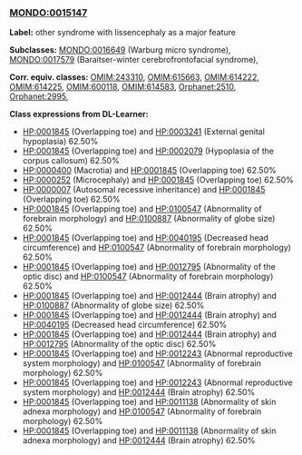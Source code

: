 
### [MONDO:0015147](http://purl.obolibrary.org/obo/MONDO_0015147)
**Label:** other syndrome with lissencephaly as a major feature

**Subclasses:** [MONDO:0016649](http://purl.obolibrary.org/obo/MONDO_0016649) (Warburg micro syndrome), [MONDO:0017579](http://purl.obolibrary.org/obo/MONDO_0017579) (Baraitser-winter cerebrofrontofacial syndrome), 

**Corr. equiv. classes:** [OMIM:243310](http://purl.obolibrary.org/obo/OMIM_243310), [OMIM:615663](http://purl.obolibrary.org/obo/OMIM_615663), [OMIM:614222](http://purl.obolibrary.org/obo/OMIM_614222), [OMIM:614225](http://purl.obolibrary.org/obo/OMIM_614225), [OMIM:600118](http://purl.obolibrary.org/obo/OMIM_600118), [OMIM:614583](http://purl.obolibrary.org/obo/OMIM_614583), [Orphanet:2510](http://www.orpha.net/ORDO/Orphanet_2510), [Orphanet:2995](http://www.orpha.net/ORDO/Orphanet_2995), 

**Class expressions from DL-Learner:**

- [HP:0001845](http://purl.obolibrary.org/obo/HP_0001845) (Overlapping toe) and [HP:0003241](http://purl.obolibrary.org/obo/HP_0003241) (External genital hypoplasia) 62.50%
- [HP:0001845](http://purl.obolibrary.org/obo/HP_0001845) (Overlapping toe) and [HP:0002079](http://purl.obolibrary.org/obo/HP_0002079) (Hypoplasia of the corpus callosum) 62.50%
- [HP:0000400](http://purl.obolibrary.org/obo/HP_0000400) (Macrotia) and [HP:0001845](http://purl.obolibrary.org/obo/HP_0001845) (Overlapping toe) 62.50%
- [HP:0000252](http://purl.obolibrary.org/obo/HP_0000252) (Microcephaly) and [HP:0001845](http://purl.obolibrary.org/obo/HP_0001845) (Overlapping toe) 62.50%
- [HP:0000007](http://purl.obolibrary.org/obo/HP_0000007) (Autosomal recessive inheritance) and [HP:0001845](http://purl.obolibrary.org/obo/HP_0001845) (Overlapping toe) 62.50%
- [HP:0001845](http://purl.obolibrary.org/obo/HP_0001845) (Overlapping toe) and [HP:0100547](http://purl.obolibrary.org/obo/HP_0100547) (Abnormality of forebrain morphology) and [HP:0100887](http://purl.obolibrary.org/obo/HP_0100887) (Abnormality of globe size) 62.50%
- [HP:0001845](http://purl.obolibrary.org/obo/HP_0001845) (Overlapping toe) and [HP:0040195](http://purl.obolibrary.org/obo/HP_0040195) (Decreased head circumference) and [HP:0100547](http://purl.obolibrary.org/obo/HP_0100547) (Abnormality of forebrain morphology) 62.50%
- [HP:0001845](http://purl.obolibrary.org/obo/HP_0001845) (Overlapping toe) and [HP:0012795](http://purl.obolibrary.org/obo/HP_0012795) (Abnormality of the optic disc) and [HP:0100547](http://purl.obolibrary.org/obo/HP_0100547) (Abnormality of forebrain morphology) 62.50%
- [HP:0001845](http://purl.obolibrary.org/obo/HP_0001845) (Overlapping toe) and [HP:0012444](http://purl.obolibrary.org/obo/HP_0012444) (Brain atrophy) and [HP:0100887](http://purl.obolibrary.org/obo/HP_0100887) (Abnormality of globe size) 62.50%
- [HP:0001845](http://purl.obolibrary.org/obo/HP_0001845) (Overlapping toe) and [HP:0012444](http://purl.obolibrary.org/obo/HP_0012444) (Brain atrophy) and [HP:0040195](http://purl.obolibrary.org/obo/HP_0040195) (Decreased head circumference) 62.50%
- [HP:0001845](http://purl.obolibrary.org/obo/HP_0001845) (Overlapping toe) and [HP:0012444](http://purl.obolibrary.org/obo/HP_0012444) (Brain atrophy) and [HP:0012795](http://purl.obolibrary.org/obo/HP_0012795) (Abnormality of the optic disc) 62.50%
- [HP:0001845](http://purl.obolibrary.org/obo/HP_0001845) (Overlapping toe) and [HP:0012243](http://purl.obolibrary.org/obo/HP_0012243) (Abnormal reproductive system morphology) and [HP:0100547](http://purl.obolibrary.org/obo/HP_0100547) (Abnormality of forebrain morphology) 62.50%
- [HP:0001845](http://purl.obolibrary.org/obo/HP_0001845) (Overlapping toe) and [HP:0012243](http://purl.obolibrary.org/obo/HP_0012243) (Abnormal reproductive system morphology) and [HP:0012444](http://purl.obolibrary.org/obo/HP_0012444) (Brain atrophy) 62.50%
- [HP:0001845](http://purl.obolibrary.org/obo/HP_0001845) (Overlapping toe) and [HP:0011138](http://purl.obolibrary.org/obo/HP_0011138) (Abnormality of skin adnexa morphology) and [HP:0100547](http://purl.obolibrary.org/obo/HP_0100547) (Abnormality of forebrain morphology) 62.50%
- [HP:0001845](http://purl.obolibrary.org/obo/HP_0001845) (Overlapping toe) and [HP:0011138](http://purl.obolibrary.org/obo/HP_0011138) (Abnormality of skin adnexa morphology) and [HP:0012444](http://purl.obolibrary.org/obo/HP_0012444) (Brain atrophy) 62.50%


